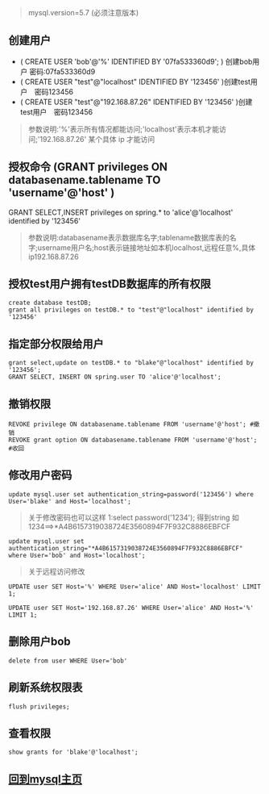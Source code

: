 > mysql.version=5.7 (必须注意版本)
## 创建用户
+ ( CREATE USER 'bob'@'%' IDENTIFIED BY '07fa533360d9'; ) 创建bob用户 密码:07fa533360d9
+ ( CREATE USER "test"@"localhost" IDENTIFIED BY '123456' )创建test用户　密码123456
+ ( CREATE USER "test"@"192.168.87.26" IDENTIFIED BY '123456' )创建test用户　密码123456
> 参数说明:'%'表示所有情况都能访问;'localhost'表示本机才能访问;'192.168.87.26' 某个具体 ip 才能访问

## 授权命令 (GRANT privileges ON databasename.tablename TO 'username'@'host' )
GRANT SELECT,INSERT privileges on spring.* to 'alice'@'localhost' identified by '123456'
> 参数说明:databasename表示数据库名字;tablename数据库表的名字;username用户名;host表示链接地址如本机localhost,远程任意%,具体ip192.168.87.26

## 授权test用户拥有testDB数据库的所有权限
```
create database testDB;
grant all privileges on testDB.* to "test"@"localhost" identified by '123456'
```

## 指定部分权限给用户
```
grant select,update on testDB.* to "blake"@"localhost" identified by '123456';
GRANT SELECT, INSERT ON spring.user TO 'alice'@'localhost'; 
```
## 撤销权限
```
REVOKE privilege ON databasename.tablename FROM 'username'@'host'; #撤销
REVOKE grant option ON databasename.tablename FROM 'username'@'host'; #收回
```

## 修改用户密码
```
update mysql.user set authentication_string=password('123456') where User='blake' and Host='localhost';
```
> 关于修改密码也可以这样
> 1:select password('1234'); 得到string 如1234==>*A4B6157319038724E3560894F7F932C8886EBFCF
```
update mysql.user set authentication_string="*A4B6157319038724E3560894F7F932C8886EBFCF" where User='bob' and Host='localhost';
```
> 关于远程访问修改
```
UPDATE user SET Host='%' WHERE User='alice' AND Host='localhost' LIMIT 1;

UPDATE user SET Host='192.168.87.26' WHERE User='alice' AND Host='%' LIMIT 1;

```

## 删除用户bob
```
delete from user WHERE User='bob'
```

## 刷新系统权限表
```
flush privileges; 
```

## 查看权限
```
show grants for 'blake'@'localhost';
```


## [回到mysql主页](./index.md)
